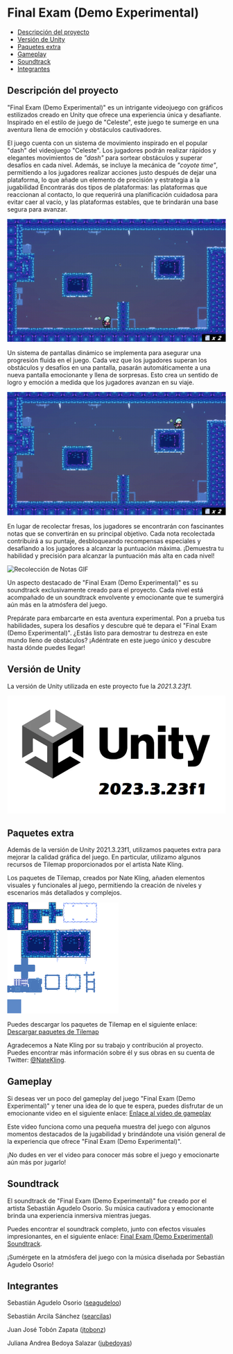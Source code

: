 # **Final Exam (Demo Experimental)**
- [Descripción del proyecto](#descripción-del-proyecto)
- [Versión de Unity](#versión-de-unity)
- [Paquetes extra](#paquetes-extra)
- [Gameplay](#gameplay)
- [Soundtrack](#soundtrack)
- [Integrantes](#integrantes)
  
## **Descripción del proyecto**

"Final Exam (Demo Experimental)" es un intrigante videojuego con gráficos estilizados creado en Unity que ofrece una experiencia única y desafiante. Inspirado en el estilo de juego de "Celeste", este juego te sumerge en una aventura llena de emoción y obstáculos cautivadores. 

El juego cuenta con un sistema de movimiento inspirado en el popular "dash" del videojuego "Celeste". Los jugadores podrán realizar rápidos y elegantes movimientos de *"dash"* para sortear obstáculos y superar desafíos en cada nivel. Además, se incluye la mecánica de *"coyote time"*, permitiendo a los jugadores realizar acciones justo después de dejar una plataforma, lo que añade un elemento de precisión y estrategia a la jugabilidad Encontrarás dos tipos de plataformas: las plataformas que reaccionan al contacto, lo que requerirá una planificación cuidadosa para evitar caer al vacío, y las plataformas estables, que te brindarán una base segura para avanzar.

![Dash GIF](https://github.com/searcilas/recursos/blob/49f04679f043b1b862dc1b735e2c2930f72f8678/gif1.gif)

Un sistema de pantallas dinámico se implementa para asegurar una progresión fluida en el juego. Cada vez que los jugadores superan los obstáculos y desafíos en una pantalla, pasarán automáticamente a una nueva pantalla emocionante y llena de sorpresas. Esto crea un sentido de logro y emoción a medida que los jugadores avanzan en su viaje.

![Sistema de Pantallas GIF](https://github.com/searcilas/recursos/blob/0f802a35e11fce488e610d788a9b9e6902dc0797/gif2.gif)

En lugar de recolectar fresas, los jugadores se encontrarán con fascinantes notas que se convertirán en su principal objetivo. Cada nota recolectada contribuirá a su puntaje, desbloqueando recompensas especiales y desafiando a los jugadores a alcanzar la puntuación máxima. ¡Demuestra tu habilidad y precisión para alcanzar la puntuación más alta en cada nivel!

![Recolección de Notas GIF](https://github.com/searcilas/recursos/blob/0f802a35e11fce488e610d788a9b9e6902dc0797/gif3.gif)

Un aspecto destacado de "Final Exam (Demo Experimental)" es su soundtrack exclusivamente creado para el proyecto. Cada nivel está acompañado de un soundtrack envolvente y emocionante que te sumergirá aún más en la atmósfera del juego.

Prepárate para embarcarte en esta aventura experimental. Pon a prueba tus habilidades, supera los desafíos y descubre qué te depara el "Final Exam (Demo Experimental)". ¿Estás listo para demostrar tu destreza en este mundo lleno de obstáculos? ¡Adéntrate en este juego único y descubre hasta dónde puedes llegar!

## **Versión de Unity**
La versión de Unity utilizada en este proyecto fue la *2021.3.23f1.*

![Unity Version](https://github.com/searcilas/recursos/blob/7c73f34a8e85301bc73393395e0f985e96425d7d/img2.png)

## **Paquetes extra**
Además de la versión de Unity 2021.3.23f1, utilizamos paquetes extra para mejorar la calidad gráfica del juego. En particular, utilizamo algunos recursos de Tilemap proporcionados por el artista Nate Kling.

Los paquetes de Tilemap, creados por Nate Kling, añaden elementos visuales y funcionales al juego, permitiendo la creación de niveles y escenarios más detallados y complejos.

![Imagen de Tilemap](https://github.com/searcilas/recursos/blob/4a39834be98db64b66663e5c8d94c3c06b3fb8b0/img1.png)

Puedes descargar los paquetes de Tilemap en el siguiente enlace: [Descargar paquetes de Tilemap](https://drive.google.com/file/d/1hNrC1vZqzQ7fjO3Q1qFxWe0PERl8dXDs/view)

Agradecemos a Nate Kling por su trabajo y contribución al proyecto. Puedes encontrar más información sobre él y sus obras en su cuenta de Twitter: [@NateKling](https://twitter.com/NateKling).


## **Gameplay**
Si deseas ver un poco del gameplay del juego "Final Exam (Demo Experimental)" y tener una idea de lo que te espera, puedes disfrutar de un emocionante video en el siguiente enlace: [Enlace al video de gameplay](https://www.youtube.com/watch?v=zyAvYdG2Tfk)

Este video funciona como una pequeña muestra del juego con algunos momentos destacados de la jugabilidad y brindándote una visión general de la experiencia que ofrece "Final Exam (Demo Experimental)".

¡No dudes en ver el video para conocer más sobre el juego y emocionarte aún más por jugarlo!

## **Soundtrack**
El soundtrack de "Final Exam (Demo Experimental)" fue creado por el artista Sebastián Agudelo Osorio. Su música cautivadora y emocionante brinda una experiencia inmersiva mientras juegas.

Puedes encontrar el soundtrack completo, junto con efectos visuales impresionantes, en el siguiente enlace: [Final Exam (Demo Experimental) Soundtrack](acá-pones-el-enlace).

¡Sumérgete en la atmósfera del juego con la música diseñada por Sebastián Agudelo Osorio!

## **Integrantes**
Sebastián Agudelo Osorio ([seagudeloo](mailto:seagudeloo@unal.edu.co))

Sebastián Arcila Sánchez ([searcilas](mailto:searcilas@unal.edu.co))

Juan José Tobón Zapata ([jtobonz](mailto:jtobonz@unal.edu.co))

Juliana Andrea Bedoya Salazar ([jubedoyas](mailto:jubedoyas@unal.edu.co))


